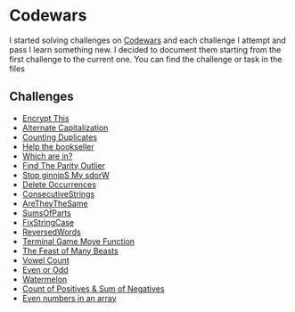 # Codewars

I started solving challenges on [Codewars](https://codewars.com) and each challenge I attempt and pass I learn
something new. I decided to document them starting from the first challenge to the current one.
You can find the challenge or task in the files

## Challenges

- [Encrypt This](src/EncryptThis.kt)
- [Alternate Capitalization](src/AlternateCapitalization.kt)
- [Counting Duplicates](src/CountingDuplicates.kt)
- [Help the bookseller](src/HelpTheBookSeller.kt)
- [Which are in?](src/WhichAreIn.kt)
- [Find The Parity Outlier](src/FindTheParityOutlier.kt)
- [Stop ginnipS My sdorW](src/StopginnipSMysdorW.kt)
- [Delete Occurrences](src/DeleteOccurrences.kt)
- [ConsecutiveStrings](src/ConsecutiveStrings.kt)
- [AreTheyTheSame](src/AreTheyTheSame.kt)
- [SumsOfParts](src/SumsOfParts.kt)
- [FixStringCase](src/FixStringCase.kt)
- [ReversedWords](src/ReversedWords.kt)
- [Terminal Game Move Function](src/TerminalGameMoveFunction.kt)
- [The Feast of Many Beasts](src/TheFeastOfManyBeasts.kt)
- [Vowel Count](src/VowelCount.kt)
- [Even or Odd](src/EvenOrOdd.kt)
- [Watermelon](src/Watermelon.kt)
- [Count of Positives & Sum of Negatives](src/CountOfPositivesSumOfNegatives.kt)
- [Even numbers in an array](src/EvenNumbersInAnArray.kt)

